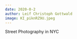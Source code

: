 ```yaml
---
date: 2020-0-2
author: Leif Christoph Gottwald
image: KI_piknRZ9U.jpeg
---
```

Street Photography in NYC